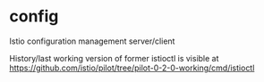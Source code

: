 # config
Istio configuration management server/client

History/last working version of former istioctl is visible at https://github.com/istio/pilot/tree/pilot-0-2-0-working/cmd/istioctl
